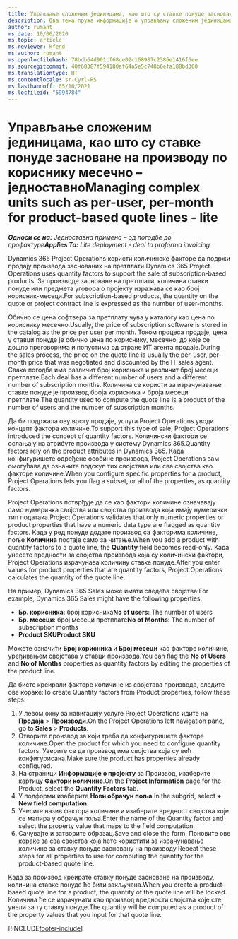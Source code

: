 ```yaml
---
title: Управљање сложеним јединицама, као што су ставке понуде засноване на производу по кориснику месечно – једноставно
description: Ова тема пружа информације о управљању сложеним јединицама за ставке понуде засноване на производу.
author: rumant
ms.date: 10/06/2020
ms.topic: article
ms.reviewer: kfend
ms.author: rumant
ms.openlocfilehash: 78bdb64d901cf68ce02c168987c2386e1416f6ee
ms.sourcegitcommit: 40f68387f594180af64a5e5c748b6efa188bd300
ms.translationtype: HT
ms.contentlocale: sr-Cyrl-RS
ms.lasthandoff: 05/10/2021
ms.locfileid: "5994784"
---
```

# <a name="managing-complex-units-such-as-per-user-per-month-for-product-based-quote-lines---lite"></a><span data-ttu-id="7b3ed-103">Управљање сложеним јединицама, као што су ставке понуде засноване на производу по кориснику месечно – једноставно</span><span class="sxs-lookup"><span data-stu-id="7b3ed-103">Managing complex units such as per-user, per-month for product-based quote lines - lite</span></span>

<span data-ttu-id="7b3ed-104">_**Односи се на:** Једноставна примена – од погодбе до профактуре_</span><span class="sxs-lookup"><span data-stu-id="7b3ed-104">_**Applies To:** Lite deployment - deal to proforma invoicing_</span></span>

<span data-ttu-id="7b3ed-105">Dynamics 365 Project Operations користи количинске факторе да подржи продају производа заснованих на претплати.</span><span class="sxs-lookup"><span data-stu-id="7b3ed-105">Dynamics 365 Project Operations uses quantity factors to support the sale of subscription-based products.</span></span> <span data-ttu-id="7b3ed-106">За производе засноване на претплати, количина ставки понуде или предмета уговора о пројекту изражава се као број корисник-месеци.</span><span class="sxs-lookup"><span data-stu-id="7b3ed-106">For subscription-based products, the quantity on the quote or project contract line is expressed as the number of user-months.</span></span>

<span data-ttu-id="7b3ed-107">Обично се цена софтвера за претплату чува у каталогу као цена по кориснику месечно.</span><span class="sxs-lookup"><span data-stu-id="7b3ed-107">Usually, the price of subscription software is stored in the catalog as the price per user per month.</span></span> <span data-ttu-id="7b3ed-108">Током процеса продаје, цена у ставци понуде је обично цена по кориснику, месечно, до које се дошло преговорима и попустима од стране ИТ агента продаје.</span><span class="sxs-lookup"><span data-stu-id="7b3ed-108">During the sales process, the price on the quote line is usually the per-user, per-month price that was negotiated and discounted by the IT sales agent.</span></span> <span data-ttu-id="7b3ed-109">Свака погодба има различит број корисника и различит број месеци претплате.</span><span class="sxs-lookup"><span data-stu-id="7b3ed-109">Each deal has a different number of users and a different number of subscription months.</span></span> <span data-ttu-id="7b3ed-110">Количина се користи за израчунавање ставке понуде је производ броја корисника и броја месеци претплате.</span><span class="sxs-lookup"><span data-stu-id="7b3ed-110">The quantity used to compute the quote line is a product of the number of users and the number of subscription months.</span></span>

<span data-ttu-id="7b3ed-111">Да би подржала ову врсту продаје, услуга Project Operations уводи концепт фактора количине.</span><span class="sxs-lookup"><span data-stu-id="7b3ed-111">To support this type of sale, Project Operations introduced the concept of quantity factors.</span></span> <span data-ttu-id="7b3ed-112">Количински фактори се ослањају на атрибуте производа у систему Dynamics 365.</span><span class="sxs-lookup"><span data-stu-id="7b3ed-112">Quantity factors rely on the product attributes in Dynamics 365.</span></span> <span data-ttu-id="7b3ed-113">Када конфигуришете одређене особине производа, Project Operations вам омогућава да означите подскуп тих својстава или сва својства као факторе количине.</span><span class="sxs-lookup"><span data-stu-id="7b3ed-113">When you configure specific properties for a product, Project Operations lets you flag a subset, or all of the properties, as quantity factors.</span></span>

<span data-ttu-id="7b3ed-114">Project Operations потврђује да се као фактори количине означавају само нумеричка својства или својства производа која имају нумерички тип података.</span><span class="sxs-lookup"><span data-stu-id="7b3ed-114">Project Operations validates that only numeric properties or product properties that have a numeric data type are flagged as quantity factors.</span></span> <span data-ttu-id="7b3ed-115">Када у ред понуде додате производ са факторима количине, поље **Количина** постаје само за читање.</span><span class="sxs-lookup"><span data-stu-id="7b3ed-115">When you add a product with quantity factors to a quote line, the **Quantity** field becomes read-only.</span></span> <span data-ttu-id="7b3ed-116">Када унесете вредности за својства производа која су количински фактори, Project Operations израчунава количину ставке понуде.</span><span class="sxs-lookup"><span data-stu-id="7b3ed-116">After you enter values for product properties that are quantity factors, Project Operations calculates the quantity of the quote line.</span></span>

<span data-ttu-id="7b3ed-117">На пример, Dynamics 365 Sales може имати следећа својства:</span><span class="sxs-lookup"><span data-stu-id="7b3ed-117">For example, Dynamics 365 Sales might have the following properties:</span></span>

- <span data-ttu-id="7b3ed-118">**Бр. корисника**: број корисника</span><span class="sxs-lookup"><span data-stu-id="7b3ed-118">**No of users**: The number of users</span></span>
- <span data-ttu-id="7b3ed-119">**Бр. месеци**: број месеци претплате</span><span class="sxs-lookup"><span data-stu-id="7b3ed-119">**No of Months**: The number of subscription months</span></span>
- <span data-ttu-id="7b3ed-120">**Product SKU**</span><span class="sxs-lookup"><span data-stu-id="7b3ed-120">**Product SKU**</span></span>

<span data-ttu-id="7b3ed-121">Можете означити **Број корисника** и **Број месеци** као факторе количине, уређивањем својстава у ставци производа.</span><span class="sxs-lookup"><span data-stu-id="7b3ed-121">You can flag the **No of Users** and **No of Months** properties as quantity factors by editing the properties of the product line.</span></span>

<span data-ttu-id="7b3ed-122">Да бисте креирали факторе количине из својстава производа, следите ове кораке:</span><span class="sxs-lookup"><span data-stu-id="7b3ed-122">To create Quantity factors from Product properties, follow these steps:</span></span>

1. <span data-ttu-id="7b3ed-123">У левом окну за навигацију услуге Project Operations идите на **Продаја** > **Производи**.</span><span class="sxs-lookup"><span data-stu-id="7b3ed-123">On the Project Operations left navigation pane, go to **Sales** > **Products**.</span></span>
2. <span data-ttu-id="7b3ed-124">Отворите производ за који треба да конфигуришете факторе количине.</span><span class="sxs-lookup"><span data-stu-id="7b3ed-124">Open the product for which you need to configure quantity factors.</span></span> <span data-ttu-id="7b3ed-125">Уверите се да производ има својства која су већ конфигурисана.</span><span class="sxs-lookup"><span data-stu-id="7b3ed-125">Make sure the product has properties already configured.</span></span>
3. <span data-ttu-id="7b3ed-126">На страници **Информације о пројекту** за Производ, изаберите картицу **Фактори количине**.</span><span class="sxs-lookup"><span data-stu-id="7b3ed-126">On the **Project Information** page for the Product, select the **Quantity Factors** tab.</span></span>
4. <span data-ttu-id="7b3ed-127">У подформи изаберите **Нови обрачун поља**.</span><span class="sxs-lookup"><span data-stu-id="7b3ed-127">In the subgrid, select **+ New field computation**.</span></span>
5. <span data-ttu-id="7b3ed-128">Унесите назив фактора количине и изаберите вредност својства које се мапира у обрачун поља.</span><span class="sxs-lookup"><span data-stu-id="7b3ed-128">Enter the name of the Quantity factor and select the property value that maps to the field computation.</span></span>
6. <span data-ttu-id="7b3ed-129">Сачувајте и затворите образац.</span><span class="sxs-lookup"><span data-stu-id="7b3ed-129">Save and close the form.</span></span> <span data-ttu-id="7b3ed-130">Поновите ове кораке за сва својства која ћете користити за израчунавање количине за ставку понуде засновану на производу.</span><span class="sxs-lookup"><span data-stu-id="7b3ed-130">Repeat these steps for all properties to use for computing the quantity for the product-based quote line.</span></span>

<span data-ttu-id="7b3ed-131">Када за производ креирате ставку понуде засноване на производу, количина ставке понуде ће бити закључана.</span><span class="sxs-lookup"><span data-stu-id="7b3ed-131">When you create a product-based quote line for a product, the quantity of the quote line will be locked.</span></span> <span data-ttu-id="7b3ed-132">Количина ће се израчунати као производ вредности својства које сте унели за ту ставку понуде.</span><span class="sxs-lookup"><span data-stu-id="7b3ed-132">The quantity will be computed as a product of the property values that you input for that quote line.</span></span>


[!INCLUDE[footer-include](../../includes/footer-banner.md)]
